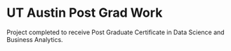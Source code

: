 # UT Austin Post Grad Work
 Project completed to receive Post Graduate Certificate in Data Science and Business Analytics. 
